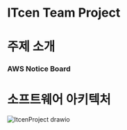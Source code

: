 # ITcen Team Project

# 주제 소개
### **AWS Notice Board**   


# 소프트웨어 아키텍처

![ItcenProject drawio](https://user-images.githubusercontent.com/87744606/216478642-aa447af9-5ee3-4cc2-a79d-d77a19653a3f.png)
